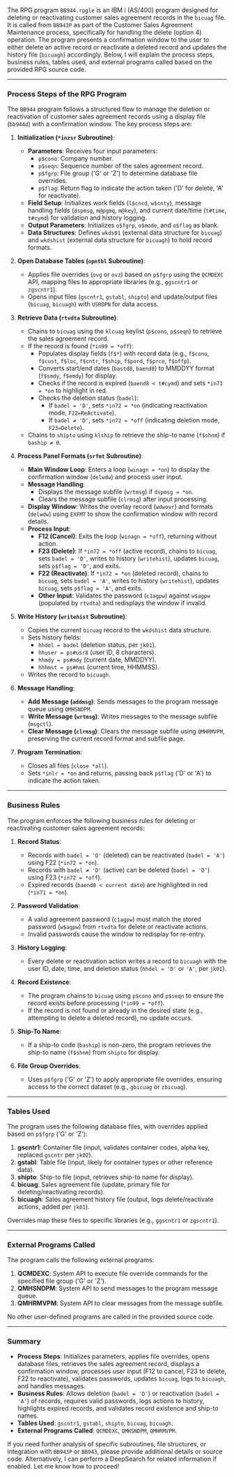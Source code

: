 The RPG program `BB944.rpgle` is an IBM i (AS/400) program designed for deleting or reactivating customer sales agreement records in the `bicuag` file. It is called from `BB943P` as part of the Customer Sales Agreement Maintenance process, specifically for handling the delete (option 4) operation. The program presents a confirmation window to the user to either delete an active record or reactivate a deleted record and updates the history file (`bicuagh`) accordingly. Below, I will explain the process steps, business rules, tables used, and external programs called based on the provided RPG source code.

---

### Process Steps of the RPG Program

The `BB944` program follows a structured flow to manage the deletion or reactivation of customer sales agreement records using a display file (`bb944d`) with a confirmation window. The key process steps are:

1. **Initialization (`*inzsr` Subroutine)**:
   - **Parameters**: Receives four input parameters:
     - `p$cono`: Company number.
     - `p$seqn`: Sequence number of the sales agreement record.
     - `p$fgrp`: File group ('G' or 'Z') to determine database file overrides.
     - `p$flag`: Return flag to indicate the action taken ('D' for delete, 'A' for reactivate).
   - **Field Setup**: Initializes work fields (`l$cncd`, `w$cnty`), message handling fields (`dspmsg`, `m@pgmq`, `m@key`), and current date/time (`t#time`, `t#cymd`) for validation and history logging.
   - **Output Parameters**: Initializes `o$fgrp`, `o$mode`, and `o$flag` as blank.
   - **Data Structures**: Defines `wkds01` (external data structure for `bicuag`) and `wkdshist` (external data structure for `bicuagh`) to hold record formats.

2. **Open Database Tables (`opntbl` Subroutine)**:
   - Applies file overrides (`ovg` or `ovz`) based on `p$fgrp` using the `QCMDEXC` API, mapping files to appropriate libraries (e.g., `ggscntr1` or `zgscntr1`).
   - Opens input files (`gscntr1`, `gstabl`, `shipto`) and update/output files (`bicuag`, `bicuagh`) with `USROPN` for data access.

3. **Retrieve Data (`rtvdta` Subroutine)**:
   - Chains to `bicuag` using the `klcuag` keylist (`p$cono`, `p$seqn`) to retrieve the sales agreement record.
   - If the record is found (`*in99 = *off`):
     - Populates display fields (`f$*`) with record data (e.g., `f$cono`, `f$cust`, `f$loc`, `f$cntr`, `f$ship`, `f$pord`, `f$prce`, `f$offp`).
     - Converts start/end dates (`bastd8`, `baend8`) to MMDDYY format (`f$smdy`, `f$emdy`) for display.
     - Checks if the record is expired (`baend8 < t#cymd`) and sets `*in71 = *on` to highlight in red.
     - Checks the deletion status (`badel`):
       - If `badel = 'D'`, sets `*in72 = *on` (indicating reactivation mode, `F22=ReActivate`).
       - If `badel ≠ 'D'`, sets `*in72 = *off` (indicating deletion mode, `F23=Delete`).
   - Chains to `shipto` using `klship` to retrieve the ship-to name (`f$shnm`) if `baship ≠ 0`.

4. **Process Panel Formats (`srfmt` Subroutine)**:
   - **Main Window Loop**: Enters a loop (`winagn = *on`) to display the confirmation window (`delwdw`) and process user input.
   - **Message Handling**:
     - Displays the message subfile (`wrtmsg`) if `dspmsg = *on`.
     - Clears the message subfile (`clrmsg`) after input processing.
   - **Display Window**: Writes the overlay record (`wdwovr`) and formats (`delwdw`) using `EXFMT` to show the confirmation window with record details.
   - **Process Input**:
     - **F12 (Cancel)**: Exits the loop (`winagn = *off`), returning without action.
     - **F23 (Delete)**: If `*in72 = *off` (active record), chains to `bicuag`, sets `badel = 'D'`, writes to history (`writehist`), updates `bicuag`, sets `p$flag = 'D'`, and exits.
     - **F22 (Reactivate)**: If `*in72 = *on` (deleted record), chains to `bicuag`, sets `badel = 'A'`, writes to history (`writehist`), updates `bicuag`, sets `p$flag = 'A'`, and exits.
     - **Other Input**: Validates the password (`c1agpw`) against `w$agpw` (populated by `rtvdta`) and redisplays the window if invalid.

5. **Write History (`writehist` Subroutine)**:
   - Copies the current `bicuag` record to the `wkdshist` data structure.
   - Sets history fields:
     - `hhdel = badel` (deletion status, per `jk01`).
     - `hhuser = ps#usr8` (user ID, 8 characters).
     - `hhmdy = ps#mdy` (current date, MMDDYY).
     - `hhhmst = ps#hms` (current time, HHMMSS).
   - Writes the record to `bicuagh`.

6. **Message Handling**:
   - **Add Message (`addmsg`)**: Sends messages to the program message queue using `QMHSNDPM`.
   - **Write Message (`wrtmsg`)**: Writes messages to the message subfile (`msgctl`).
   - **Clear Message (`clrmsg`)**: Clears the message subfile using `QMHRMVPM`, preserving the current record format and subfile page.

7. **Program Termination**:
   - Closes all files (`close *all`).
   - Sets `*inlr = *on` and returns, passing back `p$flag` ('D' or 'A') to indicate the action taken.

---

### Business Rules

The program enforces the following business rules for deleting or reactivating customer sales agreement records:

1. **Record Status**:
   - Records with `badel = 'D'` (deleted) can be reactivated (`badel = 'A'`) using F22 (`*in72 = *on`).
   - Records with `badel ≠ 'D'` (active) can be deleted (`badel = 'D'`) using F23 (`*in72 = *off`).
   - Expired records (`baend8 < current date`) are highlighted in red (`*in71 = *on`).

2. **Password Validation**:
   - A valid agreement password (`c1agpw`) must match the stored password (`w$agpw`) from `rtvdta` for delete or reactivate actions.
   - Invalid passwords cause the window to redisplay for re-entry.

3. **History Logging**:
   - Every delete or reactivation action writes a record to `bicuagh` with the user ID, date, time, and deletion status (`hhdel = 'D'` or `'A'`, per `jk01`).

4. **Record Existence**:
   - The program chains to `bicuag` using `p$cono` and `p$seqn` to ensure the record exists before processing (`*in99 = *off`).
   - If the record is not found or already in the desired state (e.g., attempting to delete a deleted record), no update occurs.

5. **Ship-To Name**:
   - If a ship-to code (`baship`) is non-zero, the program retrieves the ship-to name (`f$shnm`) from `shipto` for display.

6. **File Group Overrides**:
   - Uses `p$fgrp` ('G' or 'Z') to apply appropriate file overrides, ensuring access to the correct dataset (e.g., `gbicuag` or `zbicuag`).

---

### Tables Used

The program uses the following database files, with overrides applied based on `p$fgrp` ('G' or 'Z'):

1. **gscntr1**: Container file (input, validates container codes, alpha key, replaced `gscntr` per `jk02`).
2. **gstabl**: Table file (input, likely for container types or other reference data).
3. **shipto**: Ship-to file (input, retrieves ship-to name for display).
4. **bicuag**: Sales agreement file (update, primary file for deleting/reactivating records).
5. **bicuagh**: Sales agreement history file (output, logs delete/reactivate actions, added per `jk01`).

Overrides map these files to specific libraries (e.g., `ggscntr1` or `zgscntr1`).

---

### External Programs Called

The program calls the following external programs:

1. **QCMDEXC**: System API to execute file override commands for the specified file group ('G' or 'Z').
2. **QMHSNDPM**: System API to send messages to the program message queue.
3. **QMHRMVPM**: System API to clear messages from the message subfile.

No other user-defined programs are called in the provided source code.

---

### Summary

- **Process Steps**: Initializes parameters, applies file overrides, opens database files, retrieves the sales agreement record, displays a confirmation window, processes user input (F12 to cancel, F23 to delete, F22 to reactivate), validates passwords, updates `bicuag`, logs to `bicuagh`, and handles messages.
- **Business Rules**: Allows deletion (`badel = 'D'`) or reactivation (`badel = 'A'`) of records, requires valid passwords, logs actions to history, highlights expired records, and validates record existence and ship-to names.
- **Tables Used**: `gscntr1`, `gstabl`, `shipto`, `bicuag`, `bicuagh`.
- **External Programs Called**: `QCMDEXC`, `QMHSNDPM`, `QMHRMVPM`.

If you need further analysis of specific subroutines, file structures, or integration with `BB943P` or `BB943`, please provide additional details or source code. Alternatively, I can perform a DeepSearch for related information if enabled. Let me know how to proceed!